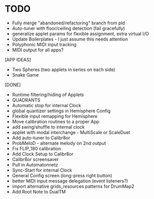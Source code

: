 TODO
===

* Fully merge "abandoned/refactoring" branch from pld
* Auto-tuner with floor/ceiling detection (fail gracefully)
* generalize applet params for flexible assignment, extra virtual I/O
* Update Boilerplates - I just assume this needs attention
* Polyphonic MIDI input tracking
* MIDI output for all apps?

[APP IDEAS]
* Two Spheres (two applets in series on each side)
* Snake Game

[DONE]
* Runtime filtering/hiding of Applets
* QUADRANTS
* Automatic stop for internal Clock
* global quantizer settings in Hemisphere Config
* Flexible input remapping for Hemisphere
* Move calibration routines to a proper App
* add swing/shuffle to internal clock
* applet with modal interchange - MultiScale or ScaleDuet
* Add auto-tuner to Calibr8or
* ProbMeloD - alternate melody on 2nd output
* Fix FLIP_180 calibration
* Add Clock Setup to Calibr8or
* Calibr8or screensaver
* Pull in Automatonnetz
* Sync-Start for internal Clock
* General Config screen (long-press right button)
* better MIDI input message delegation (event listeners?)
* import alternative grids_resources patterns for DrumMap2
* Add Root Note to DualTM
